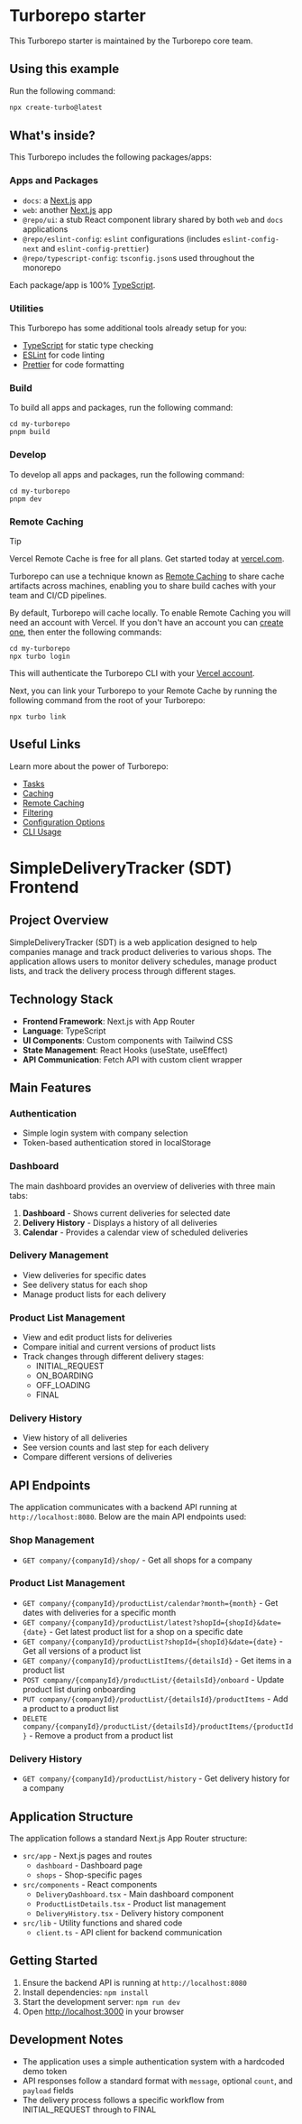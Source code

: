 # Turborepo starter

This Turborepo starter is maintained by the Turborepo core team.

## Using this example

Run the following command:

```sh
npx create-turbo@latest
```

## What's inside?

This Turborepo includes the following packages/apps:

### Apps and Packages

- `docs`: a [Next.js](https://nextjs.org/) app
- `web`: another [Next.js](https://nextjs.org/) app
- `@repo/ui`: a stub React component library shared by both `web` and `docs` applications
- `@repo/eslint-config`: `eslint` configurations (includes `eslint-config-next` and `eslint-config-prettier`)
- `@repo/typescript-config`: `tsconfig.json`s used throughout the monorepo

Each package/app is 100% [TypeScript](https://www.typescriptlang.org/).

### Utilities

This Turborepo has some additional tools already setup for you:

- [TypeScript](https://www.typescriptlang.org/) for static type checking
- [ESLint](https://eslint.org/) for code linting
- [Prettier](https://prettier.io) for code formatting

### Build

To build all apps and packages, run the following command:

```
cd my-turborepo
pnpm build
```

### Develop

To develop all apps and packages, run the following command:

```
cd my-turborepo
pnpm dev
```

### Remote Caching

> [!TIP]
> Vercel Remote Cache is free for all plans. Get started today at [vercel.com](https://vercel.com/signup?/signup?utm_source=remote-cache-sdk&utm_campaign=free_remote_cache).

Turborepo can use a technique known as [Remote Caching](https://turborepo.com/docs/core-concepts/remote-caching) to share cache artifacts across machines, enabling you to share build caches with your team and CI/CD pipelines.

By default, Turborepo will cache locally. To enable Remote Caching you will need an account with Vercel. If you don't have an account you can [create one](https://vercel.com/signup?utm_source=turborepo-examples), then enter the following commands:

```
cd my-turborepo
npx turbo login
```

This will authenticate the Turborepo CLI with your [Vercel account](https://vercel.com/docs/concepts/personal-accounts/overview).

Next, you can link your Turborepo to your Remote Cache by running the following command from the root of your Turborepo:

```
npx turbo link
```

## Useful Links

Learn more about the power of Turborepo:

- [Tasks](https://turborepo.com/docs/crafting-your-repository/running-tasks)
- [Caching](https://turborepo.com/docs/crafting-your-repository/caching)
- [Remote Caching](https://turborepo.com/docs/core-concepts/remote-caching)
- [Filtering](https://turborepo.com/docs/crafting-your-repository/running-tasks#using-filters)
- [Configuration Options](https://turborepo.com/docs/reference/configuration)
- [CLI Usage](https://turborepo.com/docs/reference/command-line-reference)


# SimpleDeliveryTracker (SDT) Frontend

## Project Overview

SimpleDeliveryTracker (SDT) is a web application designed to help companies manage and track product deliveries to various shops. The application allows users to monitor delivery schedules, manage product lists, and track the delivery process through different stages.

## Technology Stack

- **Frontend Framework**: Next.js with App Router
- **Language**: TypeScript
- **UI Components**: Custom components with Tailwind CSS
- **State Management**: React Hooks (useState, useEffect)
- **API Communication**: Fetch API with custom client wrapper

## Main Features

### Authentication
- Simple login system with company selection
- Token-based authentication stored in localStorage

### Dashboard
The main dashboard provides an overview of deliveries with three main tabs:
1. **Dashboard** - Shows current deliveries for selected date
2. **Delivery History** - Displays a history of all deliveries
3. **Calendar** - Provides a calendar view of scheduled deliveries

### Delivery Management
- View deliveries for specific dates
- See delivery status for each shop
- Manage product lists for each delivery

### Product List Management
- View and edit product lists for deliveries
- Compare initial and current versions of product lists
- Track changes through different delivery stages:
    - INITIAL_REQUEST
    - ON_BOARDING
    - OFF_LOADING
    - FINAL

### Delivery History
- View history of all deliveries
- See version counts and last step for each delivery
- Compare different versions of deliveries

## API Endpoints

The application communicates with a backend API running at `http://localhost:8080`. Below are the main API endpoints used:

### Shop Management
- `GET company/{companyId}/shop/` - Get all shops for a company

### Product List Management
- `GET company/{companyId}/productList/calendar?month={month}` - Get dates with deliveries for a specific month
- `GET company/{companyId}/productList/latest?shopId={shopId}&date={date}` - Get latest product list for a shop on a specific date
- `GET company/{companyId}/productList?shopId={shopId}&date={date}` - Get all versions of a product list
- `GET company/{companyId}/productListItems/{detailsId}` - Get items in a product list
- `POST company/{companyId}/productList/{detailsId}/onboard` - Update product list during onboarding
- `PUT company/{companyId}/productList/{detailsId}/productItems` - Add a product to a product list
- `DELETE company/{companyId}/productList/{detailsId}/productItems/{productId}` - Remove a product from a product list

### Delivery History
- `GET company/{companyId}/productList/history` - Get delivery history for a company

## Application Structure

The application follows a standard Next.js App Router structure:

- `src/app` - Next.js pages and routes
    - `dashboard` - Dashboard page
    - `shops` - Shop-specific pages
- `src/components` - React components
    - `DeliveryDashboard.tsx` - Main dashboard component
    - `ProductListDetails.tsx` - Product list management
    - `DeliveryHistory.tsx` - Delivery history component
- `src/lib` - Utility functions and shared code
    - `client.ts` - API client for backend communication

## Getting Started

1. Ensure the backend API is running at `http://localhost:8080`
2. Install dependencies: `npm install`
3. Start the development server: `npm run dev`
4. Open [http://localhost:3000](http://localhost:3000) in your browser

## Development Notes

- The application uses a simple authentication system with a hardcoded demo token
- API responses follow a standard format with `message`, optional `count`, and `payload` fields
- The delivery process follows a specific workflow from INITIAL_REQUEST through to FINAL